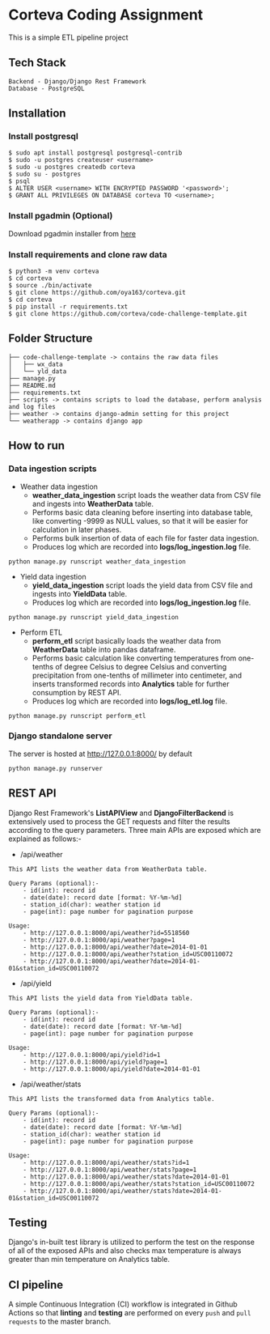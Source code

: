 # Corteva Coding Assignment

This is a simple ETL pipeline project

## Tech Stack
```
Backend - Django/Django Rest Framework
Database - PostgreSQL
```

## Installation

### Install postgresql
```
$ sudo apt install postgresql postgresql-contrib
$ sudo -u postgres createuser <username>
$ sudo -u postgres createdb corteva
$ sudo su - postgres
$ psql
$ ALTER USER <username> WITH ENCRYPTED PASSWORD '<password>';
$ GRANT ALL PRIVILEGES ON DATABASE corteva TO <username>;
```

### Install pgadmin (Optional)

Download pgadmin installer from [here](https://www.pgadmin.org/download/pgadmin-4-windows/)


### Install requirements and clone raw data
```
$ python3 -m venv corteva
$ cd corteva
$ source ./bin/activate
$ git clone https://github.com/oya163/corteva.git
$ cd corteva
$ pip install -r requirements.txt
$ git clone https://github.com/corteva/code-challenge-template.git
```


## Folder Structure
```
├── code-challenge-template -> contains the raw data files
│   ├── wx_data
│   └── yld_data
├── manage.py
├── README.md
├── requirements.txt
├── scripts -> contains scripts to load the database, perform analysis and log files
├── weather -> contains django-admin setting for this project
└── weatherapp -> contains django app
```

## How to run

### Data ingestion scripts
 - Weather data ingestion
   - **weather_data_ingestion** script loads the weather data from CSV file and ingests into **WeatherData** table. 
   - Performs basic data cleaning before inserting into database table, like converting -9999 as NULL values, so that it will be easier for calculation in later phases. 
   - Performs bulk insertion of data of each file for faster data ingestion. 
   - Produces log which are recorded into **logs/log_ingestion.log** file.


```
python manage.py runscript weather_data_ingestion
```


 - Yield data ingestion
   - **yield_data_ingestion** script loads the yield data from CSV file and ingests into **YieldData** table. 
   - Produces log which are recorded into **logs/log_ingestion.log** file.
    
```
python manage.py runscript yield_data_ingestion
```


 - Perform ETL
   - **perform_etl** script basically loads the weather data from **WeatherData** table into pandas dataframe.
   - Performs basic calculation like converting temperatures from one-tenths of degree Celsius to degree Celsius and converting precipitation from one-tenths of millimeter into centimeter, and inserts transformed records into **Analytics** table for further consumption by REST API.
   - Produces log which are recorded into **logs/log_etl.log** file.

```
python manage.py runscript perform_etl
```

### Django standalone server

The server is hosted at http://127.0.0.1:8000/ by default

    python manage.py runserver

## REST API

Django Rest Framework's **ListAPIView** and **DjangoFilterBackend** is extensively used to process the GET requests and filter the results according to the query parameters.
Three main APIs are exposed which are explained as follows:-
 - /api/weather
```
This API lists the weather data from WeatherData table.

Query Params (optional):-
    - id(int): record id
    - date(date): record date [format: %Y-%m-%d]
    - station_id(char): weather station id
    - page(int): page number for pagination purpose

Usage:
    - http://127.0.0.1:8000/api/weather?id=5518560
    - http://127.0.0.1:8000/api/weather?page=1
    - http://127.0.0.1:8000/api/weather?date=2014-01-01
    - http://127.0.0.1:8000/api/weather?station_id=USC00110072
    - http://127.0.0.1:8000/api/weather?date=2014-01-01&station_id=USC00110072
``` 

 - /api/yield
```
This API lists the yield data from YieldData table.

Query Params (optional):-
    - id(int): record id
    - date(date): record date [format: %Y-%m-%d]
    - page(int): page number for pagination purpose

Usage:
    - http://127.0.0.1:8000/api/yield?id=1
    - http://127.0.0.1:8000/api/yield?page=1
    - http://127.0.0.1:8000/api/yield?date=2014-01-01
``` 

 - /api/weather/stats
```
This API lists the transformed data from Analytics table.

Query Params (optional):-
    - id(int): record id
    - date(date): record date [format: %Y-%m-%d]
    - station_id(char): weather station id
    - page(int): page number for pagination purpose

Usage:
    - http://127.0.0.1:8000/api/weather/stats?id=1
    - http://127.0.0.1:8000/api/weather/stats?page=1
    - http://127.0.0.1:8000/api/weather/stats?date=2014-01-01
    - http://127.0.0.1:8000/api/weather/stats?station_id=USC00110072
    - http://127.0.0.1:8000/api/weather/stats?date=2014-01-01&station_id=USC00110072
``` 

## Testing

Django's in-built test library is utilized to perform the test on the response of all of the exposed APIs and also checks max temperature is always greater than min temperature on Analytics table.

## CI pipeline

A simple Continuous Integration (CI) workflow is integrated in Github Actions so that **linting** and **testing** are performed on every `push` and `pull requests` to the master branch.
